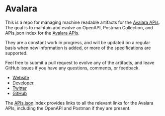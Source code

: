 # AvalaraThis is a repo for managing machine readable artifacts for the [Avalara APIs](http://avalara.com). The goal is to maintain and evolve an OpenAPI, Postman Collection, and APIs.json index for the [Avalara APIs](http://avalara.com).They are a constant work in progress, and will be updated on a regular basis when new information is added, or more of the specifications are supported.Feel free to submit a pull request to evolve any of the artifacts, and leave GitHub issues if you have any questions, comments, or feedback.- [Website](http://avalara.com)- [Developer](http://avalara.com)- [Twitter](https://twitter.com/avadev)- [GitHub](https://github.com/Avalara)The [APIs.json](https://github.com/api-evangelist/avalara/blob/master/apis.json) index provides links to all the relevant links for the Avalara APIs, including the OpenAPI and Postman if they are present.